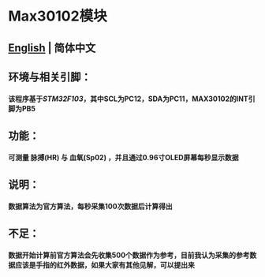 # Max30102模块
[English](README.md) | 简体中文
---
## 环境与相关引脚：
#### 该程序基于*STM32F103*，其中SCL为PC12，SDA为PC11，MAX30102的INT引脚为PB5

## 功能：
#### 可测量 脉搏(HR) 与 血氧(Sp02) ，并且通过0.96寸OLED屏幕每秒显示数据

## 说明：
#### 数据算法为官方算法，每秒采集100次数据后计算得出

## 不足：
#### 数据开始计算前官方算法会先收集500个数据作为参考，目前我认为采集的参考数据应该是手指的红外数据，如果大家有其他见解，可以提出来